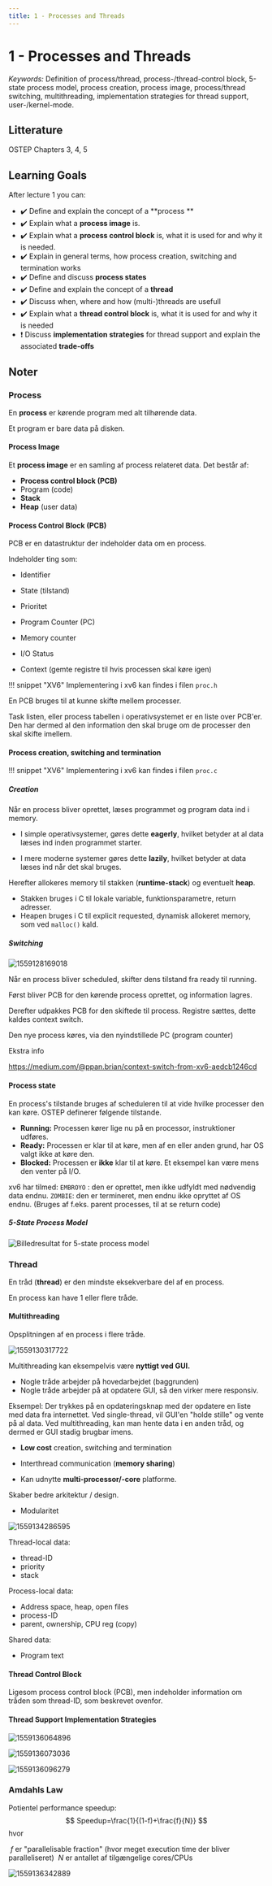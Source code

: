```yaml
---
title: 1 - Processes and Threads
---
```


# 1 - Processes and Threads

*Keywords:* Definition of process/thread, process-/thread-control block, 5-state process model, process creation, process image, process/thread switching, multithreading, implementation strategies for thread support, user-/kernel-mode.

## Litterature

OSTEP Chapters 3, 4, 5

## Learning Goals

After lecture 1 you can:

* :heavy_check_mark: Define and explain the concept of a **process **
* :heavy_check_mark: ​Explain what a **process image** is. 
* :heavy_check_mark: Explain what a **process control block** is, what it is used for and why it is needed.
* :heavy_check_mark: Explain in general terms, how process creation, switching and termination works
* :heavy_check_mark: Define and discuss **process states**
* :heavy_check_mark: Define and explain the concept of a **thread**
* :heavy_check_mark: Discuss when, where and how (multi-)threads are usefull
* :heavy_check_mark: Explain what a **thread control block** is, what it is used for and why it is needed
* :heavy_exclamation_mark: Discuss **implementation strategies** for thread support and explain the associated **trade-offs**



## Noter

### Process

En **process** er kørende program med alt tilhørende data.

Et program er bare data på disken.



#### Process Image

Et **process image** er en samling af process relateret data. Det består af:

* **Process control block (PCB)**
* Program (code)
* **Stack**
* **Heap** (user data)



#### Process Control Block (PCB)

PCB er en datastruktur der indeholder data om en process.

Indeholder ting som:

* Identifier
* State (tilstand)
* Prioritet
* Program Counter (PC)
* Memory counter
* I/O Status

* Context (gemte registre til hvis processen skal køre igen)

!!! snippet "XV6"
	Implementering i xv6 kan findes i filen ``proc.h``



En PCB bruges til at kunne skifte mellem processer.  

Task listen, eller process tabellen i operativsystemet er en liste over PCB'er. Den har dermed al den information den skal bruge om de processer den skal skifte imellem.



#### Process creation, switching and termination

!!! snippet "XV6"
	Implementering i xv6 kan findes i filen ``proc.c``

##### Creation

Når en process bliver oprettet, læses programmet og program data ind i memory. 

* I simple operativsystemer, gøres dette **eagerly**, hvilket betyder at al data læses ind inden programmet starter.

* I mere moderne systemer gøres dette **lazily**, hvilket betyder at data læses ind når det skal bruges.

Herefter allokeres memory til stakken (**runtime-stack**) og eventuelt **heap**. 

* Stakken bruges i C til lokale variable, funktionsparametre, return adresser.
* Heapen bruges i C til explicit requested, dynamisk allokeret memory, som ved ``malloc()`` kald. 

##### Switching

![1559128169018](images/1-processes-and-threads/1559128169018.png)

Når en process bliver scheduled, skifter dens tilstand fra ready til running. 

Først bliver PCB for den kørende process oprettet, og information lagres.

Derefter udpakkes PCB for den skiftede til process. Registre sættes, dette kaldes context switch.

Den nye process køres, via den nyindstillede PC (program counter)



Ekstra info

<https://medium.com/@ppan.brian/context-switch-from-xv6-aedcb1246cd>

#### Process state

En process's tilstande bruges af scheduleren til at vide hvilke processer den kan køre. OSTEP definerer følgende tilstande.

* **Running:** Processen kører lige nu på en processor, instruktioner udføres.
* **Ready:** Processen er klar til at køre, men af en eller anden grund, har OS valgt ikke at køre den.
* **Blocked:** Processen er **ikke** klar til at køre. Et eksempel kan være mens den venter på I/O.

xv6 har tilmed: ``EMBROYO`` : den er oprettet, men ikke udfyldt med nødvendig data endnu. 
``ZOMBIE``: den er termineret, men endnu ikke opryttet af OS endnu. (Bruges af f.eks. parent processes, til at se return code)

##### 5-State Process Model

![Billedresultat for 5-state process model](images/1-processes-and-threads/KYQdM.png)

### Thread

En tråd (**thread**) er den mindste eksekverbare del af en process.

En process kan have 1 eller flere tråde.

#### Multithreading

Opsplitningen af en process i flere tråde. 

![1559130317722](images/1-processes-and-threads/1559130317722.png)

Multithreading kan eksempelvis være **nyttigt ved GUI.**

* Nogle tråde arbejder på hovedarbejdet (baggrunden)
* Nogle tråde arbejder på at opdatere GUI, så den virker mere responsiv.

Eksempel: Der trykkes på en opdateringsknap med der opdatere en liste med data fra internettet. Ved single-thread, vil GUI'en "holde stille" og vente på al data. Ved multithreading, kan man hente data i en anden tråd, og dermed er GUI stadig brugbar imens.

* **Low cost** creation, switching and termination
* Interthread communication (**memory sharing**)

* Kan udnytte **multi-processor/-core** platforme.

Skaber bedre arkitektur / design.

* Modularitet

![1559134286595](images/1-processes-and-threads/1559134286595.png)



Thread-local data:

* thread-ID
* priority
* stack

Process-local data:

* Address space, heap, open files
* process-ID
* parent, ownership, CPU reg (copy)

Shared data:

* Program text

#### Thread Control Block

Ligesom process control block (PCB), men indeholder information om tråden som thread-ID, som beskrevet ovenfor.



#### Thread Support Implementation Strategies

![1559136064896](images/1-processes-and-threads/1559136064896.png)

![1559136073036](images/1-processes-and-threads/1559136073036.png)

![1559136096279](images/1-processes-and-threads/1559136096279.png)



### Amdahls Law

Potientel performance speedup:
$$
Speedup=\frac{1}{(1-f)+\frac{f}{N}}
$$
hvor

​	$f$ er "parallelisable fraction" (hvor meget execution time der bliver paralleliseret)
​	$N$ er antallet af tilgængelige cores/CPUs

![1559136342889](images/1-processes-and-threads/1559136342889.png)